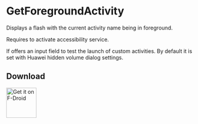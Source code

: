 # GetForegroundActivity

Displays a flash with the current activity name being in foreground.

Requires to activate accessibility service.

If offers an input field to test the launch of custom activities. By default it is set with Huawei hidden volume dialog settings.

## Download

[<img src="https://f-droid.org/badge/get-it-on.png"
      alt="Get it on F-Droid"
      height="80">](https://f-droid.org/app/name.seguri.android.getforegroundactivity)
